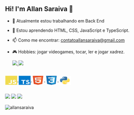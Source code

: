 ## Hi! I'm Allan Saraiva 👋


- 🔭 Atualmente estou trabalhando em Back End
- 🌱 Estou aprendendo HTML, CSS, JavaScript e TypeScript.
- 📫 Como me encontrar: contatoallansaraiva@gmail.com
- 🎮 Hobbies: jogar videogames, tocar, ler e jogar xadrez.

  <div>
  <a href="https://github.com/rafaballerini">
  <img height="160em" src="https://github-readme-stats.vercel.app/api?username=allansaraiva&show_icons=true&theme=dark&include_all_commits=true&count_private=true"/>
  <img height="160em" src="https://github-readme-stats.vercel.app/api/top-langs/?username=allansaraiva&layout=compact&theme=dark"/>
</div>
  
<div style="display: inline_block"><br>
  <img align="center" alt="Rafa-Js" height="30" width="40" src="https://raw.githubusercontent.com/devicons/devicon/master/icons/javascript/javascript-plain.svg">
  <img align="center" alt="Rafa-Ts" height="30" width="40" src="https://raw.githubusercontent.com/devicons/devicon/master/icons/typescript/typescript-plain.svg">
  <img align="center" alt="Rafa-HTML" height="30" width="40" src="https://raw.githubusercontent.com/devicons/devicon/master/icons/html5/html5-original.svg">
  <img align="center" alt="Rafa-CSS" height="30" width="40" src="https://raw.githubusercontent.com/devicons/devicon/master/icons/css3/css3-original.svg">
  <img align="center" alt="Rafa-Python" height="30" width="40" src="https://raw.githubusercontent.com/devicons/devicon/master/icons/python/python-original.svg">
</div>

##
  
<div> 
  <a href="https://instagram.com/allan_saraiva19/" target="_blank"><img src="https://img.shields.io/badge/-Instagram-%23E4405F?style=for-the-badge&logo=instagram&logoColor=white" target="_blank"></a>
  <a href = "mailto:contatoallansaraiva@gmail.com"><img src="https://img.shields.io/badge/-Gmail-%23333?style=for-the-badge&logo=gmail&logoColor=white" target="_blank"></a>
  <a href="https://www.linkedin.com/in/allan-saraiva-150599204/" target="_blank"><img src="https://img.shields.io/badge/-LinkedIn-%230077B5?style=for-the-badge&logo=linkedin&logoColor=white" target="_blank"></a>
</div>
<br>
  <img src="https://komarev.com/ghpvc/?username=SEUUSUARIO&color=green" alt="allansaraiva" /> 
